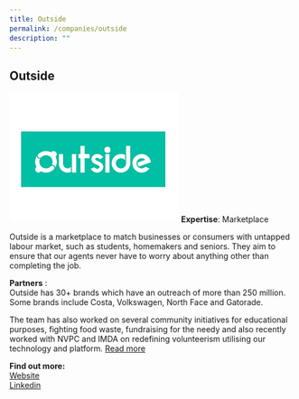 ```yaml
---
title: Outside
permalink: /companies/outside
description: ""
---
```

## Outside
![Alt text for image on Isomer site](/images/outside.jpeg)
**Expertise**: Marketplace

Outside is a marketplace to match businesses or consumers with untapped labour market, such as students, homemakers and seniors. They aim to ensure that our agents never have to worry about anything other than completing the job.

**Partners** :\
Outside has 30+ brands which have an outreach of more than 250 million. Some brands include Costa, Volkswagen, North Face and Gatorade. 

The team has also worked on several community initiatives for educational purposes, fighting food waste, fundraising for the needy and also recently worked with NVPC and IMDA on redefining volunteerism utilising our technology and platform. [Read more](https://www.outsideapp.co/volunteer/)



**Find out more:** \
[Website](https://www.outsideapp.co/)\
[Linkedin](https://www.linkedin.com/company/outsideapp/)
